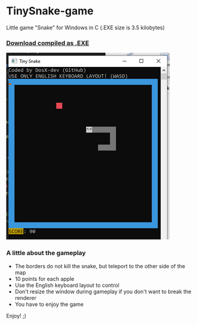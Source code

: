 # TinySnake-game
Little game "Snake" for Windows in C (.EXE size is 3.5 kilobytes)

### [Download compiled as .EXE](https://github.com/DosX-dev/TinySnake-game/releases/tag/Builds)

![](snake.png)

### A little about the gameplay
 * The borders do not kill the snake, but teleport to the other side of the map
 * 10 points for each apple
 * Use the English keyboard layout to control
 * Don't resize the window during gameplay if you don't want to break the renderer
 * You have to enjoy the game

Enjoy! ;)
